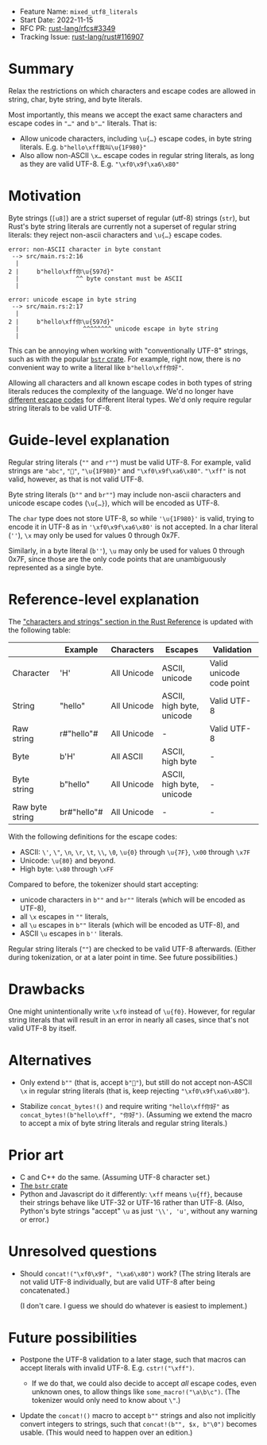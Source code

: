 - Feature Name: `mixed_utf8_literals`
- Start Date: 2022-11-15
- RFC PR: [rust-lang/rfcs#3349](https://github.com/rust-lang/rfcs/pull/3349)
- Tracking Issue: [rust-lang/rust#116907](https://github.com/rust-lang/rust/issues/116907)

# Summary
[summary]: #summary

Relax the restrictions on which characters and escape codes are allowed in string, char, byte string, and byte literals.

Most importantly, this means we accept the exact same characters and escape codes in `"…"` and `b"…"` literals. That is:

- Allow unicode characters, including `\u{…}` escape codes, in byte string literals. E.g. `b"hello\xff我叫\u{1F980}"`
- Also allow non-ASCII `\x…` escape codes in regular string literals, as long as they are valid UTF-8. E.g. `"\xf0\x9f\xa6\x80"`

# Motivation
[motivation]: #motivation

Byte strings (`[u8]`) are a strict superset of regular (utf-8) strings (`str`),
but Rust's byte string literals are currently not a superset of regular string literals:
they reject non-ascii characters and `\u{…}` escape codes.

```
error: non-ASCII character in byte constant
 --> src/main.rs:2:16
  |
2 |     b"hello\xff你\u{597d}"
  |                ^^ byte constant must be ASCII
  |

error: unicode escape in byte string
 --> src/main.rs:2:17
  |
2 |     b"hello\xff你\u{597d}"
  |                  ^^^^^^^^ unicode escape in byte string
  |
```

This can be annoying when working with "conventionally UTF-8" strings, such as with the popular [`bstr` crate](https://docs.rs/bstr/latest/bstr/).
For example, right now, there is no convenient way to write a literal like `b"hello\xff你好"`.

Allowing all characters and all known escape codes in both types of string literals reduces the complexity of the language.
We'd no longer have [different escape codes](https://doc.rust-lang.org/reference/tokens.html#characters-and-strings)
for different literal types. We'd only require regular string literals to be valid UTF-8.

# Guide-level explanation
[guide-level-explanation]: #guide-level-explanation

Regular string literals (`""` and `r""`) must be valid UTF-8.
For example, valid strings are `"abc"`, `"🦀"`, `"\u{1F980}"` and `"\xf0\x9f\xa6\x80"`.
`"\xff"` is not valid, however, as that is not valid UTF-8.

Byte string literals (`b""` and `br""`) may include non-ascii characters and unicode escape codes (`\u{…}`), which will be encoded as UTF-8.

The `char` type does not store UTF-8, so while `'\u{1F980}'` is valid, trying to encode it in UTF-8 as in `'\xf0\x9f\xa6\x80'` is not accepted.
In a char literal (`''`), `\x` may only be used for values 0 through 0x7F.

Similarly, in a byte literal (`b''`), `\u` may only be used for values 0 through 0x7F, since those are the only code points that are unambiguously represented as a single byte.

# Reference-level explanation
[reference-level-explanation]: #reference-level-explanation

The ["characters and strings" section in the Rust Reference](https://doc.rust-lang.org/reference/tokens.html#characters-and-strings)
is updated with the following table:

|                 | Example     | Characters  | Escapes                   | Validation               |
|-----------------|-------------|-------------|---------------------------|--------------------------|
| Character       | 'H'         | All Unicode | ASCII, unicode            | Valid unicode code point |
| String          | "hello"     | All Unicode | ASCII, high byte, unicode | Valid UTF-8              |
| Raw string      | r#"hello"#  | All Unicode | -                         | Valid UTF-8              |
| Byte            | b'H'        | All ASCII   | ASCII, high byte          | -                        |
| Byte string     | b"hello"    | All Unicode | ASCII, high byte, unicode | -                        |
| Raw byte string | br#"hello"# | All Unicode | -                         | -                        |

With the following definitions for the escape codes:

- ASCII: `\'`, `\"`, `\n`, `\r`, `\t`, `\\`, `\0`, `\u{0}` through `\u{7F}`, `\x00` through `\x7F`
- Unicode: `\u{80}` and beyond.
- High byte: `\x80` through `\xFF`

Compared to before, the tokenizer should start accepting:
- unicode characters in `b""` and `br""` literals (which will be encoded as UTF-8),
- all `\x` escapes in `""` literals,
- all `\u` escapes in `b""` literals (which will be encoded as UTF-8), and
- ASCII `\u` escapes in `b''` literals.

Regular string literals (`""`) are checked to be valid UTF-8 afterwards.
(Either during tokenization, or at a later point in time. See future possibilities.)

# Drawbacks
[drawbacks]: #drawbacks

One might unintentionally write `\xf0` instead of `\u{f0}`.
However, for regular string literals that will result in an error in nearly all cases, since that's not valid UTF-8 by itself.

# Alternatives
[alternatives]: #alternatives

- Only extend `b""` (that is, accept `b"🦀"`), but still do not accept non-ASCII `\x` in regular string literals (that is, keep rejecting `"\xf0\x9f\xa6\x80"`).

- Stabilize `concat_bytes!()` and require writing `"hello\xff你好"` as `concat_bytes!(b"hello\xff", "你好")`.
  (Assuming we extend the macro to accept a mix of byte string literals and regular string literals.)

# Prior art
[prior-art]: #prior-art

- C and C++ do the same. (Assuming UTF-8 character set.)
- [The `bstr` crate](https://docs.rs/bstr/latest/bstr/)
- Python and Javascript do it differently: `\xff` means `\u{ff}`, because their strings behave like UTF-32 or UTF-16 rather than UTF-8.
  (Also, Python's byte strings "accept" `\u` as just `'\\', 'u'`, without any warning or error.)

# Unresolved questions
[unresolved-questions]: #unresolved-questions

- Should `concat!("\xf0\x9f", "\xa6\x80")` work? (The string literals are not valid UTF-8 individually, but are valid UTF-8 after being concatenated.)

  (I don't care. I guess we should do whatever is easiest to implement.)

# Future possibilities
[future-possibilities]: #future-possibilities

- Postpone the UTF-8 validation to a later stage, such that macros can accept literals with invalid UTF-8. E.g. `cstr!("\xff")`.

  - If we do that, we could also decide to accept _all_ escape codes, even unknown ones, to allow things like `some_macro!("\a\b\c")`.
    (The tokenizer would only need to know about `\"`.)

- Update the `concat!()` macro to accept `b""` strings and also not implicitly convert integers to strings, such that `concat!(b"", $x, b"\0")` becomes usable.
  (This would need to happen over an edition.)
